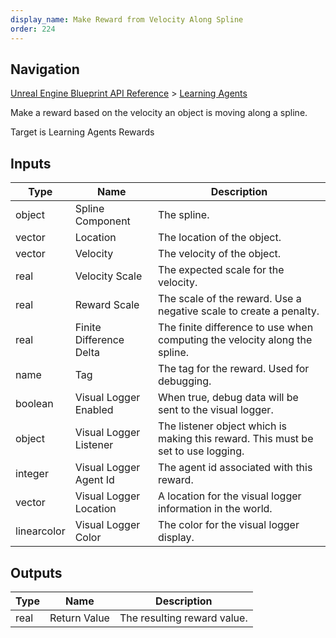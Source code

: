 ```yaml
---
display_name: Make Reward from Velocity Along Spline
order: 224
---
```

## Navigation

[Unreal Engine Blueprint API Reference](https://dev.epicgames.com/documentation/en-us/unreal-engine/BlueprintAPI) > [Learning Agents](https://dev.epicgames.com/documentation/en-us/unreal-engine/BlueprintAPI/LearningAgents)

Make a reward based on the velocity an object is moving along a spline.

Target is Learning Agents Rewards

## Inputs

| Type | Name | Description |
| --- | --- | --- |
| object | Spline Component | The spline. |
| vector | Location | The location of the object. |
| vector | Velocity | The velocity of the object. |
| real | Velocity Scale | The expected scale for the velocity. |
| real | Reward Scale | The scale of the reward. Use a negative scale to create a penalty. |
| real | Finite Difference Delta | The finite difference to use when computing the velocity along the spline. |
| name | Tag | The tag for the reward. Used for debugging. |
| boolean | Visual Logger Enabled | When true, debug data will be sent to the visual logger. |
| object | Visual Logger Listener | The listener object which is making this reward. This must be set to use logging. |
| integer | Visual Logger Agent Id | The agent id associated with this reward. |
| vector | Visual Logger Location | A location for the visual logger information in the world. |
| linearcolor | Visual Logger Color | The color for the visual logger display. |

## Outputs

| Type | Name | Description |
| --- | --- | --- |
| real | Return Value | The resulting reward value. |
